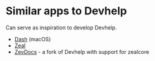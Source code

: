 Similar apps to Devhelp
=======================

Can serve as inspiration to develop Devhelp.

- [Dash](https://kapeli.com/dash) (macOS)
- [Zeal](https://zealdocs.org/)
- [ZevDocs](https://github.com/jkozera/zevdocs) - a fork of Devhelp with support for zealcore
